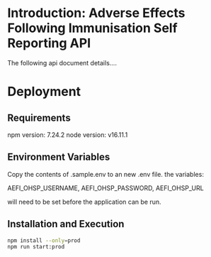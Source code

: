 # Introduction: Adverse Effects Following Immunisation Self Reporting API
The following api document details....

# Deployment
## Requirements
npm version: 7.24.2
node version: v16.11.1

## Environment Variables
Copy the contents of .sample.env to an new .env file. the variables:

AEFI_OHSP_USERNAME,
AEFI_OHSP_PASSWORD,
AEFI_OHSP_URL

will need to be set before the application can be run.


## Installation and Execution
```bash
npm install --only=prod
npm run start:prod
```

